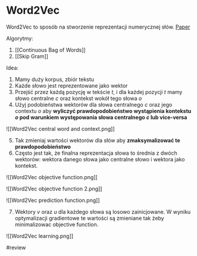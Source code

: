 # Word2Vec

Word2Vec to sposób na stworzenie reprezentacji numerycznej słów.
[Paper](https://arxiv.org/pdf/1301.3781.pdf)

Algorytmy:
1. [[Continuous Bag of Words]]
2. [[Skip Gram]]


Idea:

1. Mamy duży korpus, zbiór tekstu
2. Każde słowo jest reprezentowane jako wektor
3. Przejść przez każdą pozycję w tekście $t$, i dla każdej pozycji $t$ mamy słowo centralne $c$ oraz kontekst wokół tego słowa $o$
4. Użyj podobieństwa wektorów dla słowa centralnego $c$ oraz jego contextu $o$ aby **wyliczyć prawdopodobieństwo wystąpienia kontekstu $o$ pod warunkiem występowania słowa centralnego $c$ lub vice-versa**

![[Word2Vec central word and context.png]]

5. Tak zmieniaj wartości wektorów dla słów aby **zmaksymalizować te prawdopodobieństwo**
6. Często jest tak, że finalna reprezentacja słowa to średnia z dwóch wektorów: wektora danego słowa jako centralne słowo i wektora jako kontekst.

![[Word2Vec objective function.png]]

![[Word2Vec objective function 2.png]]

![[Word2Vec prediction function.png]]


7. Wektory $v$ oraz $u$ dla każdego słowa są losowo zainicjowane. W wyniku optymalizacji gradientowe te wartości są zmieniane tak żeby minimalizowac objective function.

![[Word2Vec learning.png]]

#review